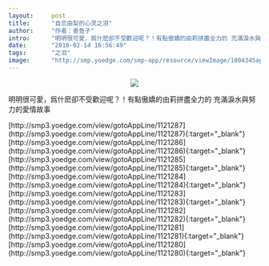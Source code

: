```yaml
---
layout:     post
title:      "自恋由梨的心灵之泪"
author:     "作者：香鱼子"
intro:      "明明很可愛，爲什麽卻不受歡迎呢？！有點傲嬌的由莉拼盡全力的 充滿淚水與努力的愛情故事"
date:       "2018-02-14 16:56:49"
tags:       "之泪"
image:      "http://smp.yoedge.com/smp-app/resource/viewImage/1004345appline.png"
---
```

<div style="text-align: center">
<p><img src="http://smp.yoedge.com/smp-app/resource/viewImage/1004345appline.png"/></p>
</div>
<p class="post-meta">
<span>明明很可愛，爲什麽卻不受歡迎呢？！有點傲嬌的由莉拼盡全力的 充滿淚水與努力的愛情故事</span>
</p>
[http://smp3.yoedge.com/view/gotoAppLine/1121287](http://smp3.yoedge.com/view/gotoAppLine/1121287){:target="_blank"}
[http://smp3.yoedge.com/view/gotoAppLine/1121286](http://smp3.yoedge.com/view/gotoAppLine/1121286){:target="_blank"}
[http://smp3.yoedge.com/view/gotoAppLine/1121285](http://smp3.yoedge.com/view/gotoAppLine/1121285){:target="_blank"}
[http://smp3.yoedge.com/view/gotoAppLine/1121284](http://smp3.yoedge.com/view/gotoAppLine/1121284){:target="_blank"}
[http://smp3.yoedge.com/view/gotoAppLine/1121283](http://smp3.yoedge.com/view/gotoAppLine/1121283){:target="_blank"}
[http://smp3.yoedge.com/view/gotoAppLine/1121282](http://smp3.yoedge.com/view/gotoAppLine/1121282){:target="_blank"}
[http://smp3.yoedge.com/view/gotoAppLine/1121281](http://smp3.yoedge.com/view/gotoAppLine/1121281){:target="_blank"}
[http://smp3.yoedge.com/view/gotoAppLine/1121280](http://smp3.yoedge.com/view/gotoAppLine/1121280){:target="_blank"}


